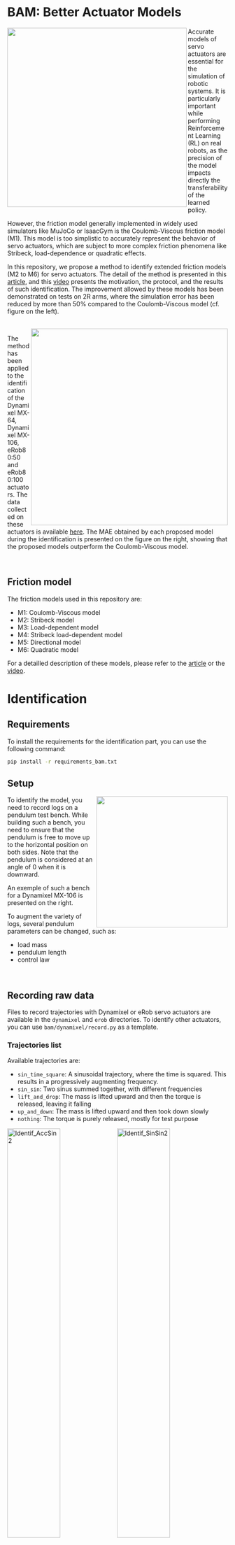 # BAM: Better Actuator Models

<img align="left" src="https://github.com/user-attachments/assets/be9176e3-2aa7-4476-9d2b-88ffca177eb1" height=410>

Accurate models of servo actuators are essential for the simulation of robotic systems. It is particularly important 
while performing Reinforcement Learning (RL) on real robots, as the precision of the model impacts directly the 
transferability of the learned policy.

However, the friction model generally implemented in widely used simulators like MuJoCo or IsaacGym is the Coulomb-Viscous 
friction model (M1). This model is too simplistic to accurately represent the behavior of servo actuators, which are subject 
to more complex friction phenomena like Stribeck, load-dependence or quadratic effects.

In this repository, we propose a method to identify extended friction models (M2 to M6) for servo actuators. 
The detail of the method is presented in this [article](TODO), and this [video](https://youtu.be/ghvk0O9uDrc) presents the 
motivation, the protocol, and the results of such identification. The improvement allowed by these models has been 
demonstrated on tests on 2R arms, where the simulation error has been reduced by more than 50% compared to the Coulomb-Viscous 
model (cf. figure on the left).

<br>

<img align="right" src="https://github.com/user-attachments/assets/ef76a5d0-31dd-436a-b8a3-96d4dc61fe98" width=450>

The method has been applied to the identification of the Dynamixel MX-64, Dynamixel MX-106, eRob80:50 and eRob80:100 actuators. The data collected on these actuators is available [here](https://drive.google.com/drive/folders/1SwVCcpJko7ZBsmSTuu3G_ZipVQFGZ11N?usp=drive_link). The MAE obtained by each proposed model during the identification is presented on the figure 
on the right, showing that the proposed models outperform the Coulomb-Viscous model.

<br>

## Friction model

The friction models used in this repository are:
* M1: Coulomb-Viscous model
* M2: Stribeck model
* M3: Load-dependent model
* M4: Stribeck load-dependent model
* M5: Directional model
* M6: Quadratic model

For a detailled description of these models, please refer to the [article](TODO) or the [video](https://youtu.be/ghvk0O9uDrc).

# Identification

## Requirements

To install the requirements for the identification part, you can use the following command:

```bash
pip install -r requirements_bam.txt

```

## Setup

<img align="right" src=https://github.com/user-attachments/assets/2317aa80-5274-454c-b209-09f7759ff554 height=300>


To identify the model, you need to record logs on a pendulum test bench. 
While building such a bench, you need to ensure that the pendulum is free 
to move up to the horizontal position on both sides.
Note that the pendulum is considered at an angle of 0 when it is downward.

An exemple of such a bench for a Dynamixel MX-106 is presented on the right.

To augment the variety of logs, several pendulum parameters can be changed, such as:
* load mass
* pendulum length 
* control law
  
<br>

## Recording raw data

Files to record trajectories with Dynamixel or eRob servo actuators are available in the `dynamixel` and `erob` directories. To identify other actuators, you can use `bam/dynamixel/record.py` as a template.

### Trajectories list

Available trajectories are:

* `sin_time_square`: A sinusoidal trajectory, where the time is squared. This results in a progressively augmenting frequency.
* `sin_sin`: Two sinus summed together, with different frequencies
* `lift_and_drop`: The mass is lifted upward and then the torque is released, leaving it falling
* `up_and_down`: The mass is lifted upward and then took down slowly
* `nothing`: The torque is purely released, mostly for test purpose
  
<img width="49%" alt="Identif_AccSin2" src="https://github.com/user-attachments/assets/173d02be-f9bc-4562-bd24-8f06a8f1286f">
<img width="49%" alt="Identif_SinSin2" src="https://github.com/user-attachments/assets/84901c28-8345-4c37-a248-5beb7cf3038c">
<img width="49%" alt="Identif_LiftDrop2" src="https://github.com/user-attachments/assets/0a1ce588-9a40-4b9e-8b45-ff2a8363e120">
<img width="49%" alt="Identif_UpDown2" src="https://github.com/user-attachments/assets/4cb3c4c0-3824-4b32-bb17-83528cfb77b0">

### Dynamixel

You can use `bam/dynamixel/record.py` to execute a trajectory and record it, here is an example of usage:

```
python -m bam.dynamixel.record \
    --port /dev/ttyUSB0 \
    --mass 0.567 \
    --length 0.105 \
    --logdir data_raw \
    --trajectory sin_time_square \
    --motor mx106 \
    --kp 8 \
    --vin 15.0
```

Where the arguments are:

* `port`: The port where the Dynamixel is connected
* `mass`: The mass of the load
* `length`: The length of the pendulum
* `logdir`: The directory where the data will be saved
* `trajectory`: The trajectory to be executed
* `motor`: The name of the motor
* `kp`: The proportional gain of the controller
* `vin`: The input voltage (default: `15.0`)

To record the data for a set of different kp and trajectories, you can modify and use `bam/dynamixel/all_record.py`. Here is an example of usage:

```
python -m bam.dynamixel.all_record \
    --port /dev/ttyUSB0 \
    --mass 0.567 \
    --length 0.105 \
    --logdir data_raw \
    --motor mx106 \
    --speak
```

Where the arguments are the same as above, with the addition of `speak` which allows the trajectory and kp to be spoken before execution.

### ERob (with etherban)

First, you need to have the Etherban server running. You also need to compile the `proto` files, by running:

```
cd bam/erob/
bash generate_protobuf.sh
```

You can monitor the devices by running `python erob/etherban.py`. Notably, this will give you the angular offset
to use for the zero position.

You can then use the `record.py` script as following:

```
python -m bam.erob.record \
    --host 127.0.0.1 \
    --offset 1.57 \
    --mass 2.0 \
    --arm_mass 1.0 \
    --length 0.105 \
    --logdir data_raw \
    --trajectory sin_time_square \
    --motor erob100 \
    --kp 8 \
    --damping 0.1
```

Where the arguments are:

* `host`: The host where the Etherban server is running (by default `localhost`)
* `offset`: The angular offset to be used for the zero position
* `mass`: The mass of the load
* `arm_mass`: The mass of the arm
* `length`: The length of the pendulum
* `logdir`: The directory where the data will be saved
* `trajectory`: The trajectory to be executed
* `motor`: The name of the motor
* `kp`: The proportional gain of the controller
* `damping`: The damping of the controller

To record the data for a set of different kp and trajectories, you can modify and use `bam/erob/all_record.py`. Here is an example of usage:

```
python -m bam.erob.all_record \
    --host 127.0.0.1 \
    --offset 1.57 \
    --mass 2.0 \
    --arm_mass 1.0 \
    --length 0.105 \
    --logdir data_raw \
    --motor erob100 \
    --damping 0.1 \
    --speak
```

Where the arguments are the same as above, with the addition of `speak` which allows the trajectory and kp to be spoken before execution.

## Post-processing

To post-process, you can use:

```
python process.py --raw data_raw --logdir data_processed --dt 0.005
```

This will process the data with linear interpolation to enforce a constant given timestep.

## Model fitting

<img align="right" width="50%" src="https://github.com/user-attachments/assets/b127f39c-48d3-4242-80c8-59166b4d4dcd">

The model fitting can be done with:

```
python -m bam.fit \
    --actuator mx106 \
    --model m6 \
    --logdir data_processed \
    --method cmaes \
    --output params/mx106/m1.json \
    --trials 1000 
```

Where the arguments are:
* `actuator`: The actuator to be used
* `model`: The model to be used
* `logdir`: The directory where the processed data is stored
* `method`: The method to be used for optimization. Available methods are `cmaes`, `random`, `nsgaii` (default: `cmaes`)
* `output`: The file where the parameters will be saved (default: `params.json`)
* `trials`: The number of trials to be executed (default: `100_000`)

## Plotting

<img align="right" width="50%" src="https://github.com/user-attachments/assets/dc9ec4d6-47e7-49fd-92bc-a27c0026279f">

To plot simulated vs real data, you can use:

```
python -m bam.plot \
    --actuator mx106 \
    --logdir data_processed \
    --sim \
    --params params/mx106/m6.json
```

Where the arguments are:
* `actuator`: The actuator to be used
* `logdir`: The directory where the processed data is stored
* `sim`: If present, the simulated data will be plotted
* `params`: The file where the model parameters are stored (is necessary if `sim` is present)


If you want to check your logs at each step of the data collection and processing, you can use the same command without the `--sim` flag.

## Drive/Backdrive diagram

<img align="left" height="150px" src="https://github.com/user-attachments/assets/01f10f9a-e2c3-47d7-8d37-dfe51aea17e9">

To draw some drive/backdrive diagrams, you can use for example:

```
python -m bam.drive_backdrive \
    --params params/erob80_100/m6.json \
    --max_torque 120
```

<br>

# Validation on 2R arms

To validate the models, 2R arms composed of Dynamixel and eRob actuators are used. MuJoCo is used 
to simulate these arms and the MuJoCo URDFs of these 2 arms are available in the `2R` directory. 
If you want to use another 2R arm, the conversion process from a classic URDF to a MuJoCo 
URDF is detailed in the `2R/README.md`.

## Requirements

To install the requirements for the validation part, you can use the following command:

```bash
pip install -r requirements_2R.txt

```

## Setup

The arms used for the validation are composed of 2 segments with a load at the end. The Dynamixel arm uses Dynamixel MX-64 and MX-106, while the eRob arm uses eRob80:50 and eRob80:100:

<p align="center">
  <img src="https://github.com/user-attachments/assets/976cbd93-14e0-4a3f-91ca-43dd6f755e31" height="400px">
  <img src="https://github.com/user-attachments/assets/7cda5406-560e-4cd0-8b63-f78b1467fe5f" height="400px">
</p>
  
## Recording raw data

### Trajectories list

<img align="right" src="https://github.com/user-attachments/assets/7b38212d-ae6e-43f3-86ae-624c702796af" height="160px">
  
4 trajectories are used for the validation:
*  `circle` 
*  `square` 
* `square_wave` 
* `triangular_wave`


### Dynamixel

You can use `record_2R.py` to execute a trajectory and record it, here is an example of usage:

```
python -m bam.dynamixel.record_2R \
    --port /dev/ttyUSB0 \
    --mass 0.567 \
    --logdir data_2R_dyn \
    --trajectory circle \
    --kp 8 \
    --speed 1.0
```

Where the arguments are:

* `port`: The port where the Dynamixel is connected
* `mass`: The mass of the load
* `logdir`: The directory where the data will be saved
* `trajectory`: The trajectory to be executed
* `kp`: The proportional gain of the controller
* `speed`: The speed at which the trajectory is executed
  
### ERob (with etherban)

You can use `record_2R.py` to execute a trajectory and record it, here is an example of usage:

```
python -m bam.erob.record_2R \
    --host 127.0.0.1 \
    --r1_offset 1.57 \
    --r2_offset -0.72 \
    --mass 2.0 \
    --logdir data_2R_erob \
    --trajectory circle \
    --kp 8
```

Where the arguments are:

* `host`: The host where the Etherban server is running (by default `localhost`)
* `r1_offset`: The angular offset to be used for the zero position of the first motor
* `r2_offset`: The angular offset to be used for the zero position of the second motor
* `mass`: The mass of the load
* `logdir`: The directory where the data will be saved
* `trajectory`: The trajectory to be executed
* `kp`: The proportional gain of the controller

## Simulating 2R arms

<img align="right" src="https://github.com/user-attachments/assets/0854f51d-97f3-4189-9d58-bd5f57c59c8a" width="50%">
    
To simulate the 2R arms, you can use:

```
python -m 2R.sim \
    --log log.json \
    --params params/mx106/m4.json,params/mx64/m4.json \
    --testbench mx \
    --render \
    --plot \
    --vertical \
    --mae
```

Where the arguments are:
* `log`: The log file or several log files to be used. If a whole directory should be used, you can use `--log log_dir/*`.
* `params`: Model parameters for the actuators in the format `params_m1,params_m2`. Several parameters can be used, separated by spaces.
* `testbench`: The testbench to be used. Available testbenches are `mx` and `erob`.
* `render`: If present, the simulation (MuJoCo) will be rendered.
* `plot`: If present, the measured and simulated positions will be plotted.
* `vertical`: If present, the plot will be vertical.
* `mae`: If present, the Mean Absolute Error will be computed for each trajectory and couple of model parameters.

## Plotting

To quickly plot logs for a given testbench, you can use the command:

```
./2R/plot.sh testbench log_dir/*
```

If you want to obtain the MAE for each model for a set of logs and a given testbench, you can use:

```
./2R/mae.sh testbench log_dir/*
```

<p align="center">
  <img src="https://github.com/user-attachments/assets/3effdce3-7d70-48a5-835a-5b92af254910" height="260">
  <img src="https://github.com/user-attachments/assets/5bfffcfa-c4ea-4644-aac4-6966c4254482" height="260">
</p>
